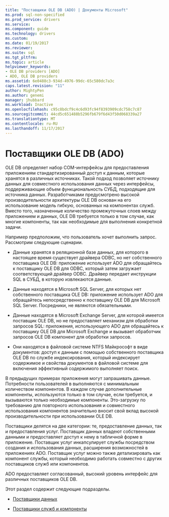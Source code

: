 ```yaml
---
title: "Поставщики OLE DB (ADO) | Документы Microsoft"
ms.prod: sql-non-specified
ms.prod_service: drivers
ms.service: 
ms.component: guide
ms.technology: drivers
ms.custom: 
ms.date: 01/19/2017
ms.reviewer: 
ms.suite: sql
ms.tgt_pltfrm: 
ms.topic: article
helpviewer_keywords:
- OLE DB providers [ADO]
- ADO, OLE DB providers
ms.assetid: 6e0488c3-934d-4976-99dc-65c580dc7a3c
caps.latest.revision: "11"
author: MightyPen
ms.author: genemi
manager: jhubbard
ms.workload: Inactive
ms.openlocfilehash: c95c8bdcf9c4c6d93fc94f8393909cdc758c7c87
ms.sourcegitcommit: 44cd5c651488b5296fb679f6d43f50d068339a27
ms.translationtype: MT
ms.contentlocale: ru-RU
ms.lasthandoff: 11/17/2017
---
```

# <a name="ole-db-providers-ado"></a>Поставщики OLE DB (ADO)
OLE DB определяет набор COM-интерфейсы для предоставления приложениям стандартизированный доступ к данным, которые хранятся в различных источниках. Такой подход позволяет источнику данных для совместного использования данных через интерфейсы, поддерживающие объем функциональность СУБД, подходящие для источника данных. Разработчиками предусмотрено высокой производительности архитектуры OLE DB основан на его использование модель гибкую, основанных на компонентах служб. Вместо того, назначенные количество промежуточных слоев между приложением и данных, OLE DB требуется только в том случае, как многие компоненты, так как необходимые для выполнения конкретной задачи.  
  
 Например предположим, что пользователь хочет выполнить запрос. Рассмотрим следующие сценарии.  
  
-   Данные хранятся в реляционной базе данных, для которого в настоящее время существует драйвера ODBC, но нет собственного поставщика OLE DB: приложение использует ADO для обращайтесь к поставщику OLE DB для ODBC, который затем загружает соответствующий драйвер ODBC. Драйвер передает инструкции SQL в СУБД, в которую извлекаются данные.  
  
-   Данные находятся в Microsoft SQL Server, для которых нет собственного поставщика OLE DB: приложение использует ADO для обращайтесь непосредственно к поставщику OLE DB для Microsoft SQL Server. Посредники, не являются обязательными.  
  
-   Данные находятся в Microsoft Exchange Server, для которой имеется поставщик OLE DB, но не предоставляет механизм для обработки запросов SQL: приложения, использующего ADO для обращайтесь к поставщику OLE DB для Microsoft Exchange и вызывает обработчик запросов OLE DB компонент для обработки запросов.  
  
-   Они находятся в файловой системе NTFS Майкрософт в виде документов: доступ к данным с помощью собственного поставщика OLE DB по службе индексирования, который индексирует содержимое и свойства документов в файловой системе для включения эффективный содержимого выполняет поиск.  
  
 В предыдущих примерах приложения могут запрашивать данные. Потребности пользователей в выполняются с минимальным количеством компонентов. В каждом случае дополнительные компоненты, используются только в том случае, если требуется, и вызываются только необходимые компоненты. Это-загрузку по требованию для повторного использования и совместного использования компонентов значительно вносит свой вклад высокой производительности при использовании OLE DB.  
  
 Поставщики делятся на две категории: те, предоставление данных, так и предоставления услуг. Поставщик данных владеют собственными данными и предоставляет доступ к нему в табличной форме в приложение. Поставщик услуг инкапсулирует службы посредством создания и использования данных, расширения возможностей в приложениях ADO. Поставщик услуг можно также детализировать как компонент службы, который необходимо работать совместно с других поставщиков служб или компонентов.  
  
 ADO предоставляет согласованный, высокий уровень интерфейс для различных поставщиков OLE DB.  
  
 Этот раздел содержит следующие подразделы.  
  
-   [Поставщики данных](../../../ado/guide/data/data-providers.md)  
  
-   [Поставщики служб и компоненты](../../../ado/guide/data/service-providers-and-components.md)
